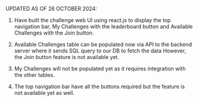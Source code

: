UPDATED AS OF 26 OCTOBER 2024:
1) Have built the challenge web UI using react.js to display the top navigation bar, 
My Challenges with the leaderboard button and Available Challenges with the Join button.

2) Available Challenges table can be populated now via API to the backend server where it sends SQL query to our DB to fetch the data
   However, the Join button feature is not available yet.

3) My Challenges will not be populated yet as it requires integration with the other tables.

4) The top navigation bar have all the buttons required but the feature is not available yet as well.
